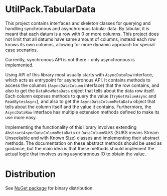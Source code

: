 # UtilPack.TabularData
This project contains interfaces and skeleton classes for querying and handling synchronous and asynchronous tabular data.
By tabular, it is meant that each datum is a row with 0 or more columns.
This project does not limit that all datums have same amount of columns, instead each row knows its own columns, allowing for more dynamic approach for special case scenarios.

Currently, synchronous API is not there - only asynchronous is implemented.

Using API of this library most usually starts with `AsyncDataRow` interface, which acts as entrypoint for asynchronous API.
It contains methods to access the columns (`AsyncDataColumn` interface) that the row contains, and also to get the `DataRowMetaData` object that tells about the data row itself.
Each column exposes methods to query the value (`TryGetValueAsync` and `ReadBytesAsync`), and also to get the `AsyncDataColumnMetaData` object that tells about the column itself and the value it contains.
Furthermore, the `AsyncDataRow` interface has multiple extension methods defined to make its use more easy.

Implementing the functionality of this library involves extending `AbstractAsyncDataColumnMetaData` or `DataColumnSUKS` (SUKS means Stream Unseekable and with Known Size) classes and implementing their abstract methods.
The documentation on these abstract methods should be used as guidance, but the main idea is that these methods should implement the actual logic that involves using asynchronous IO to obtain the value.

# Distribution
See [NuGet package](http://www.nuget.org/packages/UtilPack.TabularData) for binary distribution.